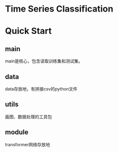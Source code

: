 # Time Series Classification

# Quick Start
## main
main是核心，包含读取训练集和测试集。
## data
data存放地，有拼接csv的python文件
## utils
画图、数据处理的工具包
## module
transformer网络存放地